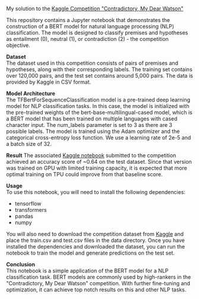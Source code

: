 My solution to the [Kaggle Competition "Contradictory, My Dear Watson"](https://www.kaggle.com/competitions/contradictory-my-dear-watson/overview)

This repository contains a Jupyter notebook that demonstrates the construction of a BERT model for natural language processing (NLP) classification. The model is designed to classify premises and hypotheses as entailment (0), neutral (1), or contradiction (2) - the competition objective.

**Dataset**<br>
The dataset used in this competition consists of pairs of premises and hypotheses, along with their corresponding labels. The training set contains over 120,000 pairs, and the test set contains around 5,000 pairs. The data is provided by Kaggle in CSV format.

**Model Architecture**<br>
The TFBertForSequenceClassification model is a pre-trained deep learning model for NLP classification tasks. In this case, the model is initialized with the pre-trained weights of the bert-base-multilingual-cased model, which is a BERT model that has been trained on multiple languages with cased character input. The num_labels parameter is set to 3 as there are 3 possible labels. The model is trained using the Adam optimizer and the categorical cross-entropy loss function. We use a learning rate of 2e-5 and a batch size of 32.

**Result**
The associated [Kaggle notebook](https://www.kaggle.com/code/yeemeitsang/nlp-logical-contradiction) submitted to the competition achieved an accuracy score of ~0.64 on the test dataset. Since that version was trained on GPU with limited training capacity, it is expected that more optimal training on TPU could improve from that baseline score.

**Usage**<br>
To use this notebook, you will need to install the following dependencies:
- tensorflow
- transformers
- pandas
- numpy

You will also need to download the competition dataset from [Kaggle](https://www.kaggle.com/competitions/contradictory-my-dear-watson/data) and place the train.csv and test.csv files in the data directory.
Once you have installed the dependencies and downloaded the dataset, you can run the notebook to train the model and generate predictions on the test set.

**Conclusion**<br>
This notebook is a simple application of the BERT model for a NLP classification task. BERT models are commonly used by high-rankers in the "Contradictory, My Dear Watson" competition. With further fine-tuning and optimization, it can achieve top notch results on this and other NLP tasks.

